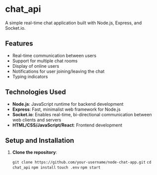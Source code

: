 ﻿# chat_api

A simple real-time chat application built with Node.js, Express, and Socket.io.

## Features

- Real-time communication between users
- Support for multiple chat rooms
- Display of online users
- Notifications for user joining/leaving the chat
- Typing indicators

## Technologies Used

- **Node.js**: JavaScript runtime for backend development
- **Express**: Fast, minimalist web framework for Node.js
- **Socket.io**: Enables real-time, bi-directional communication between web clients and servers
- **HTML/CSS/JavaScript/React**: Frontend development

## Setup and Installation

1. **Clone the repository**:

   `git clone https://github.com/your-username/node-chat-app.git`
   `cd chat_api`
   `npm install`
   `touch .env`
   `npm start`
